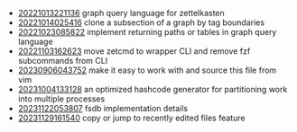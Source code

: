 - [20221013221136](/zet/20221013221136/README.md) graph query language for zettelkasten
- [20221014025416](/zet/20221014025416/README.md) clone a subsection of a graph by tag boundaries
- [20221023085822](/zet/20221023085822/README.md) implement returning paths or tables in graph query language
- [20221103162623](/zet/20221103162623/README.md) move zetcmd to wrapper CLI and remove fzf subcommands from CLI
- [20230906043752](/zet/20230906043752/README.md) make it easy to work with and source this file from vim
- [20231004133128](/zet/20231004133128/README.md) an optimized hashcode generator for partitioning work into multiple processes
- [20231122053807](/zet/20231122053807/README.md) fsdb implementation details
- [20231129161540](/zet/20231129161540/README.md) copy or jump to recently edited files feature
